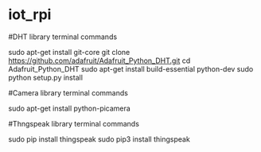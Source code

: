 # iot_rpi

#DHT library terminal commands

sudo apt-get install git-core 
git clone https://github.com/adafruit/Adafruit_Python_DHT.git 
cd Adafruit_Python_DHT 
sudo apt-get install build-essential python-dev 
sudo python setup.py install

#Camera library terminal commands

sudo apt-get install python-picamera

#Thngspeak library terminal commands

sudo pip install thingspeak
sudo pip3 install thingspeak
